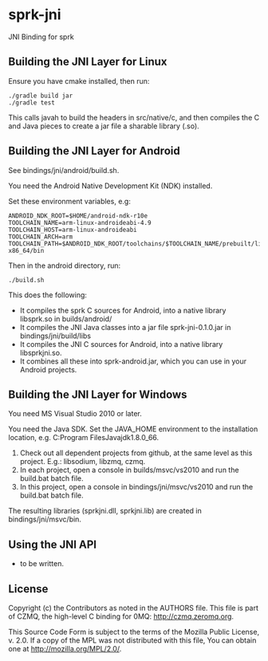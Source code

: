 # sprk-jni

JNI Binding for sprk

## Building the JNI Layer for Linux

Ensure you have cmake installed, then run:

    ./gradle build jar
    ./gradle test

This calls javah to build the headers in src/native/c, and then compiles the C and Java pieces to create a jar file a sharable library (.so).

## Building the JNI Layer for Android

See bindings/jni/android/build.sh.

You need the Android Native Development Kit (NDK) installed.

Set these environment variables, e.g:

    ANDROID_NDK_ROOT=$HOME/android-ndk-r10e
    TOOLCHAIN_NAME=arm-linux-androideabi-4.9
    TOOLCHAIN_HOST=arm-linux-androideabi
    TOOLCHAIN_ARCH=arm
    TOOLCHAIN_PATH=$ANDROID_NDK_ROOT/toolchains/$TOOLCHAIN_NAME/prebuilt/linux-x86_64/bin

Then in the android directory, run:

    ./build.sh

This does the following:

* It compiles the sprk C sources for Android, into a native library libsprk.so in builds/android/
* It compiles the JNI Java classes into a jar file sprk-jni-0.1.0.jar in bindings/jni/build/libs
* It compiles the JNI C sources for Android, into a native library libsprkjni.so.
* It combines all these into sprk-android.jar, which you can use in your Android projects.

## Building the JNI Layer for Windows

You need MS Visual Studio 2010 or later.

You need the Java SDK. Set the JAVA_HOME environment to the installation location, e.g. C:Program FilesJavajdk1.8.0_66.

1. Check out all dependent projects from github, at the same level as this project. E.g.: libsodium, libzmq, czmq.
2. In each project, open a console in builds/msvc/vs2010 and run the build.bat batch file.
3. In this project, open a console in bindings/jni/msvc/vs2010 and run the build.bat batch file.

The resulting libraries (sprkjni.dll, sprkjni.lib) are created in bindings/jni/msvc/bin.

## Using the JNI API

- to be written.

## License


Copyright (c) the Contributors as noted in the AUTHORS file.
This file is part of CZMQ, the high-level C binding for 0MQ:
http://czmq.zeromq.org.

This Source Code Form is subject to the terms of the Mozilla Public
License, v. 2.0. If a copy of the MPL was not distributed with this
file, You can obtain one at http://mozilla.org/MPL/2.0/.

